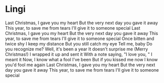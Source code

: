 # Lingi
Last Christmas, I gave you my heart
But the very next day you gave it away
This year, to save me from tears
I'll give it to someone special
Last Christmas, I gave you my heart
But the very next day you gave it away
This year, to save me from tears
I'll give it to someone special
Once bitten and twice shy
I keep my distance
But you still catch my eye
Tell me, baby
Do you recognize me?
Well, it's been a year
It doesn't surprise me
(Merry Christmas!) I wrapped it up and sent it
With a note saying, "I love you, " I meant it
Now, I know what a fool I've been
But if you kissed me now
I know you'd fool me again
Last Christmas, I gave you my heart
But the very next day you gave it away
This year, to save me from tears
I'll give it to someone special
